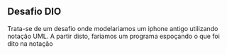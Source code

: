 ## Desafio DIO

Trata-se de um desafio onde modelariamos um iphone antigo utilizando notação UML. A partir disto, fariamos um programa espoçando o que foi dito na notação